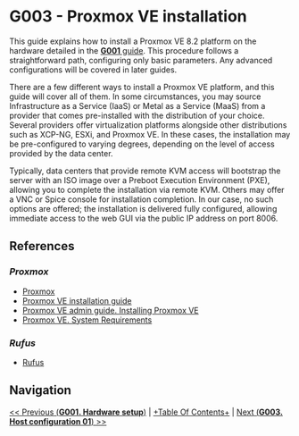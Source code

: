 # G003 - Proxmox VE installation

This guide explains how to install a Proxmox VE 8.2 platform on the hardware detailed in the [**G001** guide](G001%20-%20Hardware%20setup.md). This procedure follows a straightforward path, configuring only basic parameters. Any advanced configurations will be covered in later guides.

There are a few different ways to install a Proxmox VE platform, and this guide will cover all of them. In some circumstances, you may source Infrastructure as a Service (IaaS) or Metal as a Service (MaaS) from a provider that comes pre-installed with the distribution of your choice. Several providers offer virtualization platforms alongside other distributions such as XCP-NG, ESXi, and Proxmox VE. In these cases, the installation may be pre-configured to varying degrees, depending on the level of access provided by the data center.

Typically, data centers that provide remote KVM access will bootstrap the server with an ISO image over a Preboot Execution Environment (PXE), allowing you to complete the installation via remote KVM. Others may offer a VNC or Spice console for installation completion. In our case, no such options are offered; the installation is delivered fully configured, allowing immediate access to the web GUI via the public IP address on port 8006.



## References

### _Proxmox_

- [Proxmox](https://www.proxmox.com/en/)
- [Proxmox VE installation guide](https://pve.proxmox.com/wiki/Installation)
- [Proxmox VE admin guide. Installing Proxmox VE](https://pve.proxmox.com/pve-docs/chapter-pve-installation.html)
- [Proxmox VE. System Requirements](https://www.proxmox.com/en/proxmox-ve/requirements)

### _Rufus_

- [Rufus](https://rufus.ie/)

## Navigation

[<< Previous (**G001. Hardware setup**)](G002%20-%20Hardware%20setup.md) | [+Table Of Contents+](G000%20-%20Table%20Of%20Contents.md) | [Next (**G003. Host configuration 01**) >>](G003%20-%20Host%20configuration%2001%20~%20Apt%20sources%2C%20updates%20and%20extra%20tools.md)

